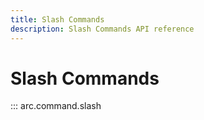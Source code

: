 ```yaml
---
title: Slash Commands
description: Slash Commands API reference
---
```


# Slash Commands

::: arc.command.slash
